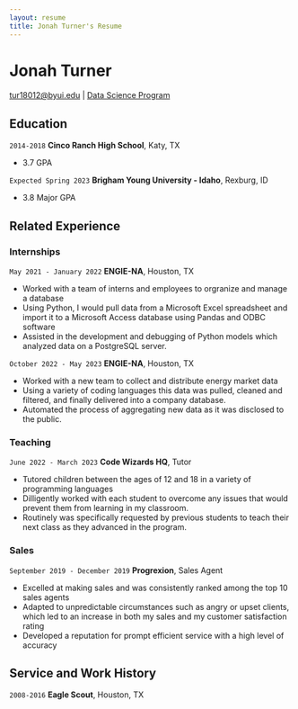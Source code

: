 ```yaml
---
layout: resume
title: Jonah Turner's Resume
---
```

# Jonah Turner

<div id="webaddress">
<a href="datascience@byui.edu">tur18012@byui.edu</a>
| <a href="https://byuidatascience.github.io/development.html">Data Science Program</a>
</div>

<!-- https://www.monique.tech/the-art-of-markdown -->


## Education

`2014-2018`
__Cinco Ranch High School__, Katy, TX

- 3.7 GPA

`Expected Spring 2023`
__Brigham Young University - Idaho__, Rexburg, ID

- 3.8 Major GPA


## Related Experience

### Internships

`May 2021 - January 2022`
__ENGIE-NA__, Houston, TX

- Worked with a team of interns and employees to orgranize and manage a database
- Using Python, I would pull data from a Microsoft Excel spreadsheet and import it to a Microsoft Access database using Pandas and ODBC software
- Assisted in the development and debugging of Python models which analyzed data on a PostgreSQL server.

`October 2022 - May 2023`
__ENGIE-NA__, Houston, TX

- Worked with a new team to collect and distribute energy market data
- Using a variety of coding languages this data was pulled, cleaned and filtered, and finally delivered into a company database.
- Automated the process of aggregating new data as it was disclosed to the public.

### Teaching

`June 2022 - March 2023`
__Code Wizards HQ__, Tutor

- Tutored children between the ages of 12 and 18 in a variety of programming languages
- Dilligently worked with each student to overcome any issues that would prevent them from learning in my classroom.  
- Routinely was specifically requested by previous students to teach their next class as they advanced in the program.

### Sales

`September 2019 - December 2019`
__Progrexion__, Sales Agent

- Excelled at making sales and was consistently ranked among the top 10 sales agents
- Adapted to unpredictable circumstances such as angry or upset clients, which led to an increase
in both my sales and my customer satisfaction rating
- Developed a reputation for prompt efficient service with a high level of accuracy

## Service and Work History

`2008-2016`
__Eagle Scout__, Houston, TX


<!-- ### Footer

Last updated: May 2013 -->


